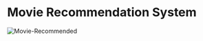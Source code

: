 # Movie Recommendation System
![Movie-Recommended](https://github.com/Gayathri0731/Movie-Recommendation-System/assets/171485411/1b8861f2-ad5c-4469-b305-204c0462cfcd)
